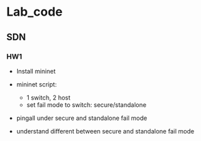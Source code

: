 # Lab_code

## SDN

### HW1

  * Install mininet
  * mininet script:
    * 1 switch, 2 host
    * set fail mode to switch: secure/standalone

  * pingall under secure and standalone fail mode
  * understand different between secure and standalone fail mode
